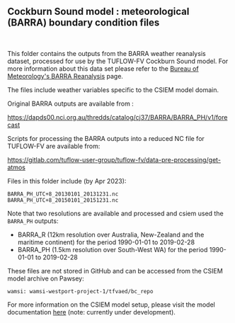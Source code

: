 ## Cockburn Sound model : meteorological (BARRA) boundary condition files 

<br>

This folder contains the outputs from the BARRA weather reanalysis dataset, processed for use by the TUFLOW-FV Cockburn Sound model. For more information about this data set please refer to the [Bureau of Meteorology's BARRA Reanalysis](https://aquaticecodynamics.github.io/csiem-science/) page.

The files include weather variables specific to the CSIEM model domain.

Original BARRA outputs are available from :

https://dapds00.nci.org.au/thredds/catalog/cj37/BARRA/BARRA_PH/v1/forecast

Scripts for processing the BARRA outputs into a reduced NC file for TUFLOW-FV are available from:

https://gitlab.com/tuflow-user-group/tuflow-fv/data-pre-processing/get-atmos

Files in this folder include (by Apr 2023):

```
BARRA_PH_UTC+8_20130101_20131231.nc
BARRA_PH_UTC+8_20150101_20151231.nc
```

Note that two resolutions are available and processed and csiem used the `BARRA_PH` outputs:

 - BARRA_R (12km resolution over Australia, New-Zealand and the maritime continent) for the period 1990-01-01 to 2019-02-28
 - BARRA_PH (1.5km resolution over South-West WA) for the period 1990-01-01 to 2019-02-28

These files are not stored in GitHub and can be accessed from the CSIEM model archive on Pawsey:

```
wamsi: wamsi-westport-project-1/tfvaed/bc_repo
```

For more information on the CSIEM model setup, please visit the model documentation [here](https://aquaticecodynamics.github.io/csiem-science/) (note: currently under development).